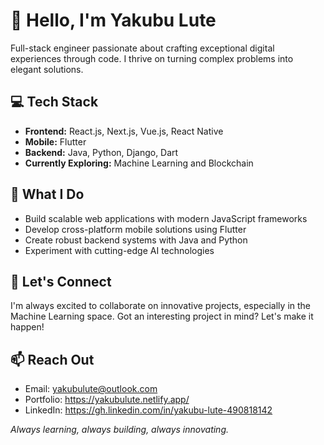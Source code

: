 # 👋 Hello, I'm Yakubu Lute

Full-stack engineer passionate about crafting exceptional digital experiences through code. I thrive on turning complex problems into elegant solutions.

## 💻 Tech Stack
- **Frontend:** React.js, Next.js, Vue.js, React Native
- **Mobile:** Flutter
- **Backend:** Java, Python, Django, Dart
- **Currently Exploring:**  Machine Learning and Blockchain

## 🚀 What I Do
- Build scalable web applications with modern JavaScript frameworks
- Develop cross-platform mobile solutions using Flutter
- Create robust backend systems with Java and Python
- Experiment with cutting-edge AI technologies

## 🤝 Let's Connect
I'm always excited to collaborate on innovative projects, especially in the Machine Learning space. Got an interesting project in mind? Let's make it happen!

## 📫 Reach Out
- Email: yakubulute@outlook.com
- Portfolio: https://yakubulute.netlify.app/
- LinkedIn: https://gh.linkedin.com/in/yakubu-lute-490818142

_Always learning, always building, always innovating._

<!---
YakubuLute/YakubuLute is a ✨ special ✨ repository because its `README.md` (this file) appears on your GitHub profile.
You can click the Preview link to take a look at your changes.
--->
